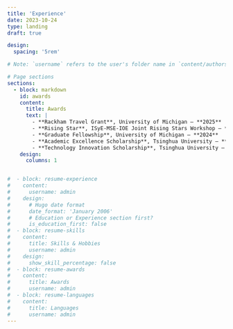 ```yaml
---
title: 'Experience'
date: 2023-10-24
type: landing
draft: true

design:
  spacing: '5rem'

# Note: `username` refers to the user's folder name in `content/authors/`

# Page sections
sections:
  - block: markdown
    id: awards
    content:
      title: Awards
      text: |
        - **Rackham Travel Grant**, University of Michigan — **2025**  
        - **Rising Star**, ISyE-MSE-IOE Joint Rising Stars Workshop — **2025**  
        - **Graduate Fellowship**, University of Michigan — **2024**  
        - **Academic Excellence Scholarship**, Tsinghua University — **2021,2022,2023**  
        - **Technology Innovation Scholarship**, Tsinghua University — **2022**  
    design:
      columns: 1


#  - block: resume-experience
#    content:
#      username: admin
#    design:
#      # Hugo date format
#      date_format: 'January 2006'
#      # Education or Experience section first?
#      is_education_first: false
#  - block: resume-skills
#    content:
#      title: Skills & Hobbies
#      username: admin
#    design:
#      show_skill_percentage: false
#  - block: resume-awards
#    content:
#      title: Awards
#      username: admin
#  - block: resume-languages
#    content:
#      title: Languages
#      username: admin
---
```

